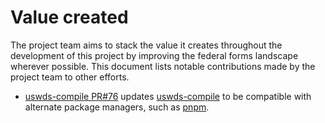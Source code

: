 # Value created

The project team aims to stack the value it creates throughout the development of this project by improving the federal forms landscape wherever possible. This document lists notable contributions made by the project team to other efforts.

- [uswds-compile PR#76](https://github.com/uswds/uswds-compile/pull/76) updates [uswds-compile](https://github.com/uswds/uswds-compile) to be compatible with alternate package managers, such as [pnpm](https://pnpm.io/).
